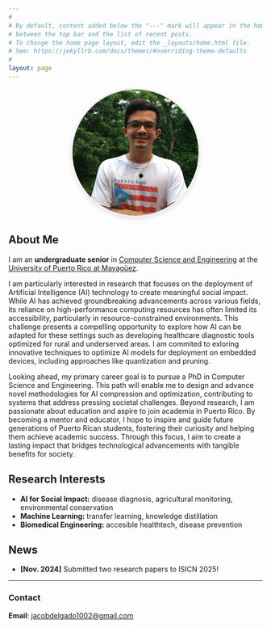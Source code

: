 ```yaml
---
#
# By default, content added below the "---" mark will appear in the home page
# between the top bar and the list of recent posts.
# To change the home page layout, edit the _layouts/home.html file.
# See: https://jekyllrb.com/docs/themes/#overriding-theme-defaults
#
layout: page
---
```


<div style="text-align: center;">
    <img src="assets/images/profile.jpg" 
         alt="Jacob Delgado Home" 
         width="250" 
         height="250"
         style="border-radius: 50%; /* Makes the image circular */
                object-fit: cover; /* Ensures the image fills the circle properly */
                border: 3px solid #f0f0f0; /* Optional: adds a light border */
                box-shadow: 0 4px 8px rgba(0,0,0,0.1); /* Optional: adds subtle shadow */">
</div>

## About Me

I am an **undergraduate senior** in [Computer Science and Engineering](https://www.uprm.edu/cse/) at the [University of Puerto Rico at Mayagüez](https://www.uprm.edu/). 

I am particularly interested in research that focuses on the deployment of Artificial Intelligence (AI) technology to create meaningful social impact. While AI has achieved groundbreaking advancements across various fields, its reliance on high-performance computing resources has often limited its accessibility, particularly in resource-constrained environments. This challenge presents a compelling opportunity to explore how AI can be adapted for these settings such as developing healthcare diagnostic tools optimized for rural and underserved areas. I am commited to exloring innovative techniques to optimize AI models for deployment on embedded devices, including approaches like quantization and pruning.

Looking ahead, my primary career goal is to pursue a PhD in Computer Science and Engineering. This path will enable me to design and advance novel methodologies for AI compression and optimization, contributing to systems that address pressing societal challenges. Beyond research, I am passionate about education and aspire to join academia in Puerto Rico. By becoming a mentor and educator, I hope to inspire and guide future generations of Puerto Rican students, fostering their curiosity and helping them achieve academic success. Through this focus, I aim to create a lasting impact that bridges technological advancements with tangible benefits for society.

## Research Interests

- **AI for Social Impact:** disease diagnosis, agricultural monitoring, environmental conservation
- **Machine Learning:** transfer learning, knowledge distillation
- **Biomedical Engineering:** accesible healthtech, disease prevention

## News

- **[Nov. 2024]** Submitted two research papers to ISICN 2025!

---

### Contact

**Email**: [jacobdelgado1002@gmail.com](mailto:jacobdelgado1002@gmail.com)

